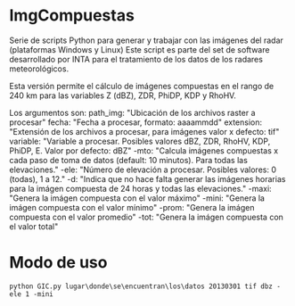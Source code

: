 ImgCompuestas
=============

Serie de scripts Python para generar y trabajar con las imágenes del radar (plataformas Windows y Linux)
Este script es parte del set de software desarrollado por INTA para el tratamiento de los datos de los radares meteorológicos.

	
Esta versión permite el cálculo de imágenes compuestas en el rango de 240 km para las variables Z (dBZ), ZDR, PhiDP, KDP y RhoHV.

Los argumentos son: 
			path_img: "Ubicación de los archivos raster a procesar"
			fecha: "Fecha a procesar, formato: aaaammdd"
			extension: "Extensión de los archivos a procesar, para imágenes valor x defecto: tif"
			variable: "Variable a procesar. Posibles valores dBZ, ZDR, RhoHV, KDP, PhiDP, E. Valor por defecto: dBZ"
			-mto: "Calcula imágenes compuestas x cada paso de toma de datos (default: 10 minutos). Para todas las elevaciones."
			-ele: "Número de elevación a procesar. Posibles valores: 0 (todas), 1 a 12."
			-d: "Indica que no hace falta generar las imágenes horarias para la imágen compuesta de 24 horas y todas las elevaciones."
			-maxi: "Genera la imágen compuesta con el valor máximo"
			-mini: "Genera la imágen compuesta con el valor mínimo"
			-prom: "Genera la imágen compuesta con el valor promedio"
			-tot: "Genera la imágen compuesta con el valor total"



Modo de uso
=============

~~~
python GIC.py lugar\donde\se\encuentran\los\datos 20130301 tif dbz -ele 1 -mini

~~~
